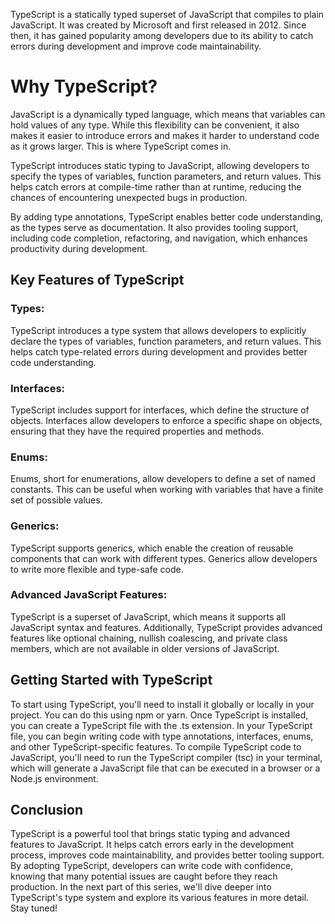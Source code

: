 TypeScript is a statically typed superset of JavaScript that compiles to plain JavaScript. It was created by Microsoft and first released in 2012. Since then, it has gained popularity among developers due to its ability to catch errors during development and improve code maintainability.

# Why TypeScript?
JavaScript is a dynamically typed language, which means that variables can hold values of any type. While this flexibility can be convenient, it also makes it easier to introduce errors and makes it harder to understand code as it grows larger. This is where TypeScript comes in.

TypeScript introduces static typing to JavaScript, allowing developers to specify the types of variables, function parameters, and return values. This helps catch errors at compile-time rather than at runtime, reducing the chances of encountering unexpected bugs in production.

By adding type annotations, TypeScript enables better code understanding, as the types serve as documentation. It also provides tooling support, including code completion, refactoring, and navigation, which enhances productivity during development.

## Key Features of TypeScript
### Types:
TypeScript introduces a type system that allows developers to explicitly declare the types of variables, function parameters, and return values. This helps catch type-related errors during development and provides better code understanding.

### Interfaces:
TypeScript includes support for interfaces, which define the structure of objects. Interfaces allow developers to enforce a specific shape on objects, ensuring that they have the required properties and methods.

### Enums:
Enums, short for enumerations, allow developers to define a set of named constants. This can be useful when working with variables that have a finite set of possible values.

### Generics:
TypeScript supports generics, which enable the creation of reusable components that can work with different types. Generics allow developers to write more flexible and type-safe code.

### Advanced JavaScript Features:
TypeScript is a superset of JavaScript, which means it supports all JavaScript syntax and features. Additionally, TypeScript provides advanced features like optional chaining, nullish coalescing, and private class members, which are not available in older versions of JavaScript.

## Getting Started with TypeScript
To start using TypeScript, you'll need to install it globally or locally in your project. You can do this using npm or yarn. Once TypeScript is installed, you can create a TypeScript file with the .ts extension.
In your TypeScript file, you can begin writing code with type annotations, interfaces, enums, and other TypeScript-specific features. To compile TypeScript code to JavaScript, you'll need to run the TypeScript compiler (tsc) in your terminal, which will generate a JavaScript file that can be executed in a browser or a Node.js environment.

## Conclusion
TypeScript is a powerful tool that brings static typing and advanced features to JavaScript. It helps catch errors early in the development process, improves code maintainability, and provides better tooling support. By adopting TypeScript, developers can write code with confidence, knowing that many potential issues are caught before they reach production. In the next part of this series, we'll dive deeper into TypeScript's type system and explore its various features in more detail. Stay tuned!
